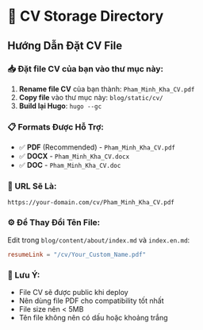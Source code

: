 # 📄 CV Storage Directory

## Hướng Dẫn Đặt CV File

### 📥 Đặt file CV của bạn vào thư mục này:

1. **Rename file CV** của bạn thành: `Pham_Minh_Kha_CV.pdf`
2. **Copy file** vào thư mục này: `blog/static/cv/`
3. **Build lại Hugo**: `hugo --gc`

### 📋 Formats Được Hỗ Trợ:

- ✅ **PDF** (Recommended) - `Pham_Minh_Kha_CV.pdf`
- ✅ **DOCX** - `Pham_Minh_Kha_CV.docx`
- ✅ **DOC** - `Pham_Minh_Kha_CV.doc`

### 🔗 URL Sẽ Là:

```
https://your-domain.com/cv/Pham_Minh_Kha_CV.pdf
```

### ⚙️ Để Thay Đổi Tên File:

Edit trong `blog/content/about/index.md` và `index.en.md`:

```toml
resumeLink = "/cv/Your_Custom_Name.pdf"
```

### 📌 Lưu Ý:

- File CV sẽ được public khi deploy
- Nên dùng file PDF cho compatibility tốt nhất
- File size nên < 5MB
- Tên file không nên có dấu hoặc khoảng trắng





